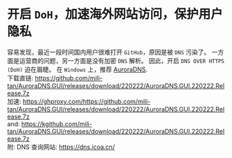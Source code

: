 # 开启 `DoH`，加速海外网站访问，保护用户隐私
容易发现，最近一段时间国内用户很难打开 `GitHub`，原因是被 `DNS` 污染了。 一方面是运营商的问题，另一方面是没有加密 `DNS` 解析。
因此，开启 `DNS OVER HTTPS (DoH)` 迫在眉睫。
在 `Windows` 上，推荐 [AuroraDNS](https://github.com/mili-tan/AuroraDNS.GUI/).   
下载直链: <https://github.com/mili-tan/AuroraDNS.GUI/releases/download/220222/AuroraDNS.GUI.220222.Release.7z>  
加速: <https://ghproxy.com/https://github.com/mili-tan/AuroraDNS.GUI/releases/download/220222/AuroraDNS.GUI.220222.Release.7z>  
and: <https://kgithub.com/mili-tan/AuroraDNS.GUI/releases/download/220222/AuroraDNS.GUI.220222.Release.7z>  
附: DNS 查询网站: <https://dns.icoa.cn/>  
